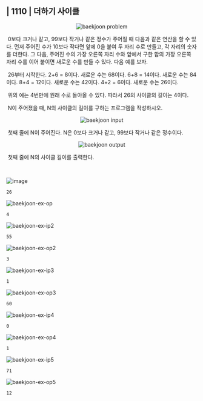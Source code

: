 ## | 1110 | 더하기 사이클

<p align="center">
  <img src="https://user-images.githubusercontent.com/76546167/145960503-58714af7-c6cd-4a89-8064-fdc213a0e744.PNG" 
alt="baekjoon problem" /></p>

&nbsp;0보다 크거나 같고, 99보다 작거나 같은 정수가 주어질 때 다음과 같은 연산을 할 수 있다. 먼저 주어진 수가 10보다 작다면 앞에 0을 붙여 두 자리 수로 만들고, 각 자리의 숫자를 더한다. 그 다음, 주어진 수의 가장 오른쪽 자리 수와 앞에서 구한 합의 가장 오른쪽 자리 수를 이어 붙이면 새로운 수를 만들 수 있다. 다음 예를 보자.</br>

&nbsp;26부터 시작한다. 2+6 = 8이다. 새로운 수는 68이다. 6+8 = 14이다. 새로운 수는 84이다. 8+4 = 12이다. 새로운 수는 42이다. 4+2 = 6이다. 새로운 수는 26이다.</br>

&nbsp;위의 예는 4번만에 원래 수로 돌아올 수 있다. 따라서 26의 사이클의 길이는 4이다.</br>

&nbsp;N이 주어졌을 때, N의 사이클의 길이를 구하는 프로그램을 작성하시오.

<p align="center">
  <img src="https://user-images.githubusercontent.com/76546167/145960554-2792a951-dc7d-42bd-bc0a-d9ccf7891a97.PNG" 
alt="baekjoon input" /></p>

&nbsp;첫째 줄에 N이 주어진다. N은 0보다 크거나 같고, 99보다 작거나 같은 정수이다.

<p align="center">
  <img src="https://user-images.githubusercontent.com/76546167/145960716-4c6c1514-9ad7-4e80-8083-954118b9f689.PNG" 
alt="baekjoon output" /></p>

&nbsp;첫째 줄에 N의 사이클 길이를 출력한다.

</br>

![image](https://user-images.githubusercontent.com/76546167/145961090-b47d9b82-39d2-46f2-bc69-4ad4858b1704.png)

```
26
```

![baekjoon-ex-op](https://user-images.githubusercontent.com/76546167/145961616-3b9d8b2d-2027-4834-bbaf-62792f46d203.PNG)

```
4
```

![baekjoon-ex-ip2](https://user-images.githubusercontent.com/76546167/146166765-a3b5a784-6203-4e60-a87c-3797e8a257b5.PNG)

```
55
```

![baekjoon-ex-op2](https://user-images.githubusercontent.com/76546167/146166814-93c35a20-8523-4cba-b410-f658adf7c2e6.PNG)

```
3
```

![baekjoon-ex-ip3](https://user-images.githubusercontent.com/76546167/149154473-bd516acd-8c91-4604-910d-f74d86b69cb8.PNG)

```
1
```

![baekjoon-ex-op3](https://user-images.githubusercontent.com/76546167/149154545-4268ddca-7ef2-4862-85f0-fd1b9f7cac0b.PNG)

```
60
```

![baekjoon-ex-ip4](https://user-images.githubusercontent.com/76546167/149154831-2b2775b9-a3c0-4424-9785-7a869bcc57d8.PNG)

```
0
```

![baekjoon-ex-op4](https://user-images.githubusercontent.com/76546167/149154898-185fbb79-b065-4e34-8f81-6cf6544310d3.PNG)

```
1
```

![baekjoon-ex-ip5](https://user-images.githubusercontent.com/76546167/149154867-f59d05ce-dfd5-4eeb-9b1e-0bf541fa23e2.PNG)

```
71
```

![baekjoon-ex-op5](https://user-images.githubusercontent.com/76546167/149155075-ef31d645-e948-42fd-a659-3f18cf72ab1a.PNG)

```
12
```
